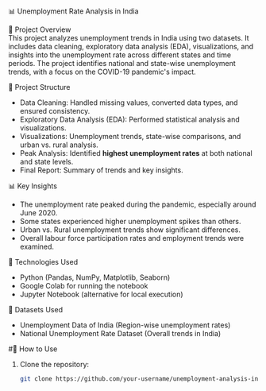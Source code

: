 📊 Unemployment Rate Analysis in India

📌 Project Overview  
This project analyzes unemployment trends in India using two datasets. It includes data cleaning, exploratory data analysis (EDA), visualizations, and insights into the unemployment rate across different states and time periods. The project identifies national and state-wise unemployment trends, with a focus on the COVID-19 pandemic's impact.

📂 Project Structure  
- Data Cleaning: Handled missing values, converted data types, and ensured consistency.  
- Exploratory Data Analysis (EDA): Performed statistical analysis and visualizations.  
- Visualizations: Unemployment trends, state-wise comparisons, and urban vs. rural analysis.  
- Peak Analysis: Identified **highest unemployment rates** at both national and state levels.  
- Final Report: Summary of trends and key insights.

📊 Key Insights  
- The unemployment rate peaked during the pandemic, especially around June 2020. 
- Some states experienced higher unemployment spikes than others.  
- Urban vs. Rural unemployment trends show significant differences.  
- Overall labour force participation rates and employment trends were examined.

🚀 Technologies Used  
- Python (Pandas, NumPy, Matplotlib, Seaborn)  
- Google Colab for running the notebook  
- Jupyter Notebook (alternative for local execution)

📁 Datasets Used  
- Unemployment Data of India (Region-wise unemployment rates)  
- National Unemployment Rate Dataset (Overall trends in India)

#📜 How to Use  
1. Clone the repository:  
   ```bash
   git clone https://github.com/your-username/unemployment-analysis-india.git
